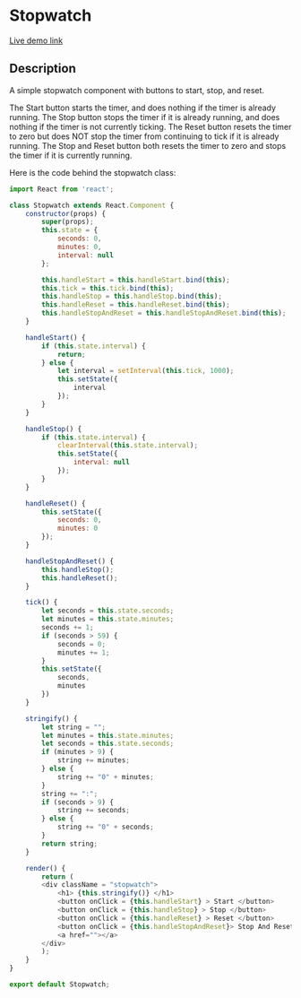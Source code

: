 # Stopwatch
[Live demo link](https://natedonato.com/reactstopwatch)

## Description
A simple stopwatch component with buttons to start, stop, and reset.  

The Start button starts the timer, and does nothing if the timer is already running.
The Stop button stops the timer if it is already running, and does nothing if the timer is not currently ticking.
The Reset button resets the timer to zero but does NOT stop the timer from continuing to tick if it is already running.
The Stop and Reset button both resets the timer to zero and stops the timer if it is currently running.

Here is the code behind the stopwatch class:

```javascript
import React from 'react';

class Stopwatch extends React.Component {
    constructor(props) {
        super(props);
        this.state = {
            seconds: 0,
            minutes: 0,
            interval: null
        };

        this.handleStart = this.handleStart.bind(this);
        this.tick = this.tick.bind(this);
        this.handleStop = this.handleStop.bind(this);
        this.handleReset = this.handleReset.bind(this);
        this.handleStopAndReset = this.handleStopAndReset.bind(this);
    }

    handleStart() {
        if (this.state.interval) {
            return;
        } else {
            let interval = setInterval(this.tick, 1000);
            this.setState({
                interval
            });
        }
    }

    handleStop() {
        if (this.state.interval) {
            clearInterval(this.state.interval);
            this.setState({
                interval: null
            });
        }
    }

    handleReset() {
        this.setState({
            seconds: 0,
            minutes: 0
        });
    }

    handleStopAndReset() {
        this.handleStop();
        this.handleReset();
    }

    tick() {
        let seconds = this.state.seconds;
        let minutes = this.state.minutes;
        seconds += 1;
        if (seconds > 59) {
            seconds = 0;
            minutes += 1;
        }
        this.setState({
            seconds,
            minutes
        })
    }

    stringify() {
        let string = "";
        let minutes = this.state.minutes;
        let seconds = this.state.seconds;
        if (minutes > 9) {
            string += minutes;
        } else {
            string += "0" + minutes;
        }
        string += ":";
        if (seconds > 9) {
            string += seconds;
        } else {
            string += "0" + seconds;
        }
        return string;
    }

    render() {
        return ( 
        <div className = "stopwatch">
            <h1> {this.stringify()} </h1> 
            <button onClick = {this.handleStart} > Start </button> 
            <button onClick = {this.handleStop} > Stop </button> 
            <button onClick = {this.handleReset} > Reset </button> 
            <button onClick = {this.handleStopAndReset}> Stop And Reset </button> 
            <a href=""></a>
        </div>
        );
    }
}

export default Stopwatch;
```
